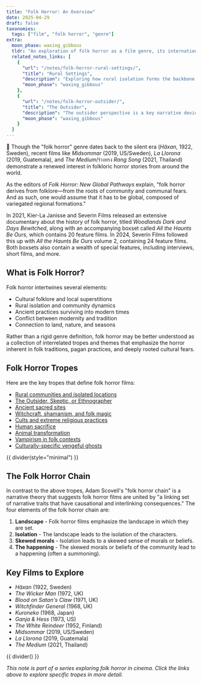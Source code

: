 ```yaml
---
title: "Folk Horror: An Overview"
date: 2025-04-29
draft: false
taxonomies:
  tags: ["film", "folk horror", "genre"]
extra:
  moon_phase: waxing_gibbous
  tldr: "An exploration of folk horror as a film genre, its international manifestations, and common tropes."
  related_notes_links: [
    {
      "url": "/notes/folk-horror-rural-settings/",
      "title": "Rural Settings",
      "description": "Exploring how rural isolation forms the backbone of folk horror narratives.",
      "moon_phase": "waxing_gibbous"
    },
    {
      "url": "/notes/folk-horror-outsider/",
      "title": "The Outsider",
      "description": "The outsider perspective is a key narrative device in folk horror.",
      "moon_phase": "waxing_gibbous"
    }
  ]
---
```


<span class="og">🎄</span> Though the "folk horror" genre dates back to the silent era (*Häxan*, 1922, Sweden), recent films like *Midsommar* (2019, US/Sweden), *La Llorona* (2019, Guatemala), and *The Medium*/ร่างทรง *Rang Song* (2021, Thailand) demonstrate a renewed interest in folkloric horror stories from around the world.

As the editors of *Folk Horror: New Global Pathways* explain, "folk horror derives from folklore—from the roots of community and communal fears. And as such, one would assume that it has to be global, composed of variegated regional formations."

In 2021, Kier-La Janisse and Severin Films released an extensive documentary about the history of folk horror, titled *Woodlands Dark and Days Bewitched*, along with an accompanying boxset called *All the Haunts Be Ours*, which contains 20 feature films. In 2024, Severin Films followed this up with *All the Haunts Be Ours* volume 2, containing 24 feature films. Both boxsets also contain a wealth of special features, including interviews, short films, and more.

## What is Folk Horror?

Folk horror intertwines several elements:
- Cultural folklore and local superstitions
- Rural isolation and community dynamics
- Ancient practices surviving into modern times
- Conflict between modernity and tradition
- Connection to land, nature, and seasons

Rather than a rigid genre definition, folk horror may be better understood as a collection of interrelated tropes and themes that emphasize the horror inherent in folk traditions, pagan practices, and deeply rooted cultural fears.

## Folk Horror Tropes

Here are the key tropes that define folk horror films:

- [Rural communities and isolated locations](@/notes/folk-horror-rural-settings.md)
- [The Outsider, Skeptic, or Ethnographer](@/notes/folk-horror-outsider.md)
- [Ancient sacred sites](@/notes/folk-horror-sacred-sites.md)
- [Witchcraft, shamanism, and folk magic](@/notes/folk-horror-witchcraft.md)
- [Cults and extreme religious practices](@/notes/folk-horror-cults.md)
- [Human sacrifice](@/notes/folk-horror-human-sacrifice.md)
- [Animal transformation](@/notes/folk-horror-animal-transformation.md)
- [Vampirism in folk contexts](@/notes/folk-horror-vampirism.md)
- [Culturally-specific vengeful ghosts](@/notes/folk-horror-vengeful-ghosts.md)

{{ divider(style="minimal") }}

## The Folk Horror Chain

In contrast to the above tropes, Adam Scovell's "folk horror chain" is a narrative theory that suggests folk horror films are united by "a linking set of narrative traits that have causational and interlinking consequences." The four elements of the folk horror chain are:

1. **Landscape** - Folk horror films emphasize the landscape in which they are set.
2. **Isolation** - The landscape leads to the isolation of the characters.
3. **Skewed morals** - Isolation leads to a skewed sense of morals or beliefs.
4. **The happening** - The skewed morals or beliefs of the community lead to a happening (often a summoning).

## Key Films to Explore

- *Häxan* (1922, Sweden)
- *The Wicker Man* (1972, UK)
- *Blood on Satan's Claw* (1971, UK)
- *Witchfinder General* (1968, UK)
- *Kuroneko* (1968, Japan)
- *Ganja & Hess* (1973, US)
- *The White Reindeer* (1952, Finland)
- *Midsommar* (2019, US/Sweden)
- *La Llorona* (2019, Guatemala)
- *The Medium* (2021, Thailand)

{{ divider() }}

*This note is part of a series exploring folk horror in cinema. Click the links above to explore specific tropes in more detail.*
